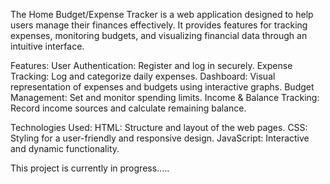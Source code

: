 The Home Budget/Expense Tracker is a web application designed to help users manage their finances effectively. It provides features for tracking expenses, monitoring budgets, and visualizing financial data through an intuitive interface.

Features:
User Authentication: Register and log in securely.
Expense Tracking: Log and categorize daily expenses.
Dashboard: Visual representation of expenses and budgets using interactive graphs.
Budget Management: Set and monitor spending limits.
Income & Balance Tracking: Record income sources and calculate remaining balance.

Technologies Used:
HTML: Structure and layout of the web pages.
CSS: Styling for a user-friendly and responsive design.
JavaScript: Interactive and dynamic functionality.

This project is currently in progress.....
